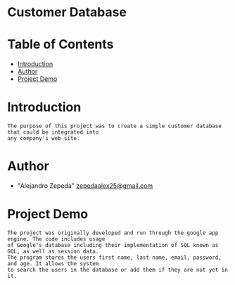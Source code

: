 # Customer Database

# Table of Contents

* [Introduction](#introduction)
* [Author](#author)
* [Project Demo](#demo)

# <a name="introduction"></a>Introduction
    The purpose of this project was to create a simple customer database that could be integrated into 
	any company's web site. 
    
# <a name="author"></a>Author
* "Alejandro Zepeda" <zepedaalex25@gmail.com>

# <a name="demo"></a>Project Demo

	The project was originally developed and run through the google app engine. The code includes usage 
	of Google's database including their implementation of SQL known as GQL, as well as session data. 
	The program stores the users first name, last name, email, password, and age. It allows the system 
	to search the users in the database or add them if they are not yet in it.